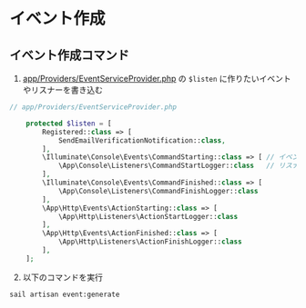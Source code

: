 # イベント作成

## イベント作成コマンド

1. [app/Providers/EventServiceProvider.php](../app/Providers/EventServiceProvider.php) の `$listen` に作りたいイベントやリスナーを書き込む

```php
// app/Providers/EventServiceProvider.php

    protected $listen = [
        Registered::class => [
            SendEmailVerificationNotification::class,
        ],
        \Illuminate\Console\Events\CommandStarting::class => [ // イベント
            \App\Console\Listeners\CommandStartLogger::class   // リスナー
        ],
        \Illuminate\Console\Events\CommandFinished::class => [
            \App\Console\Listeners\CommandFinishLogger::class
        ],
        \App\Http\Events\ActionStarting::class => [
            \App\Http\Listeners\ActionStartLogger::class
        ],
        \App\Http\Events\ActionFinished::class => [
            \App\Http\Listeners\ActionFinishLogger::class
        ],
    ];
```

2. 以下のコマンドを実行

```sh
sail artisan event:generate
```
